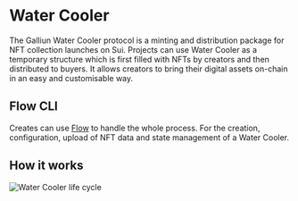 # Water Cooler
The Galliun Water Cooler protocol is a minting and distribution package for NFT collection launches on Sui. Projects can use Water Cooler as a temporary structure which is first filled with NFTs by creators and then distributed to buyers. It allows creators to bring their digital assets on-chain in an easy and customisable way.

## Flow CLI
Creates can use [Flow](https://github.com/VisionDeCreator/flow "Flow") to handle the whole process. For the creation, configuration, upload of NFT data and state management of a Water Cooler.

## How it works
![Water Cooler life cycle](https://github.com/VisionDeCreator/flow/blob/main/images/water_cooler.png?raw=true)
